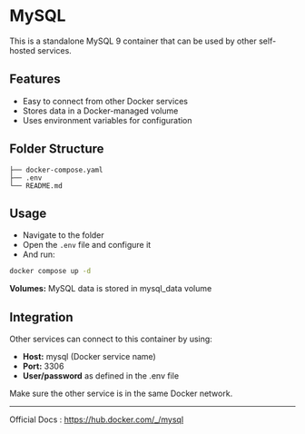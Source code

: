 # MySQL

This is a standalone MySQL 9 container that can be used by other self-hosted services.

## Features

- Easy to connect from other Docker services
- Stores data in a Docker-managed volume
- Uses environment variables for configuration

## Folder Structure

```plaintext
├── docker-compose.yaml
├── .env
└── README.md
```

## Usage

- Navigate to the folder
- Open the `.env` file and configure it
- And run:

```bash
docker compose up -d
```

**Volumes:** MySQL data is stored in mysql_data volume

## Integration

Other services can connect to this container by using:

- **Host:** mysql (Docker service name)
- **Port:** 3306
- **User/password** as defined in the .env file

Make sure the other service is in the same Docker network.

---

Official Docs : <https://hub.docker.com/_/mysql>
